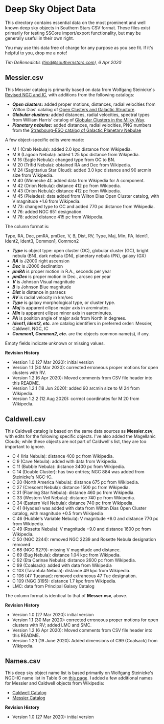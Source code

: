 Deep Sky Object Data
====================

This directory contains essential data on the most prominent and well known deep sky objects in Southern Stars CSV format.  These files exist primarily for testing SSCore import/export functionality, but may be generally useful in their own right.

You may use this data free of charge for any purpose as you see fit.  If it's helpful to you, drop me a note!

_Tim DeBenedictis (timd@southernstars.com), 6 Apr 2020_

Messier.csv
-----------

This Messier catalog is primarily based on data from Wolfgang Steinicke's [Revised NGC and IC](http://www.klima-luft.de/steinicke/index_e.htm), with additions from the following catalogs:

- **_Open clusters:_** added proper motions, distances, radial velocities from Wilton Dias' catalog of [Open Clusters and Galactic Structure](https://wilton.unifei.edu.br/ocdb/clusters.txt).
- **_Globular clusters:_** added distances, radial velocities, spectral types from William Harris' catalog of [Globular Clusters in the Milky Way](http://physwww.mcmaster.ca/~harris/mwgc.dat).
- **_Planetary nebulae:_** added distances, radial velocities, PNG numbers from the [Strasbourg-ESO catalog of Galactic Planetary Nebulae](https://cdsarc.unistra.fr/ftp/V/84)

A few object-specific edits were made:

- M 1 (Crab Nebula): added 2.0 kpc distance from Wikipedia.
- M 8 (Lagoon Nebula): added 1.25 kpc distance from Wikipedia.
- M 16 (Eagle Nebula): changed type from OC to BN.
- M 20 (Trifid Nebula): obtained RA and Dec from Wikipedia.
- M 24 (Sagittarius Star Cloud): added 3.0 kpc distance and 90 arcmin size from Wikipedia.
- M 40 (Winnecke 4): added data from Wikipedia for A component.
- M 42 (Orion Nebula): distance 412 pc from Wikipedia.
- M 43 (Orion Nebula): distance 412 pc from Wikipedia.
- M 45 (Pleiades): data added from Wilton Dias Open Cluster catalog, with V magnitude +1.6 from Wikipedia.
- M 73: changed type to OC and added 770 pc distance from Wikipedia.
- M 76: added NGC 651 designation.
- M 78: added distance 415 pc from Wikipedia.

The column format is:

Type, RA, Dec, pmRA, pmDec, V, B, Dist, RV, Type, Maj, Min, PA, Ident1, Ident2, Ident3, Common1, Common2

- **_Type_** is object type: open cluster (OC), globular cluster (GC), bright nebula (BN), dark nebula (DN), planetary nebula (PN), galaxy (GX)
- **_RA_** is J2000 right ascension
- **_Dec_** is J2000 declination
- **_pmRA_** is proper motion in R.A., seconds per year
- **_pmDec_** is proper motion in Dec., arcsec per year
- **_V_** is Johnson Visual magnitude
- **_B_** is Johnson Blue magnitude
- **_Dist_** is distance in parsecs
- **_RV_** is radial velocity in km/sec
- **_Type_** is galaxy morphological type, or cluster type.
- **_Maj_** is apparent ellipse major axis in arcminutes.
- **_Min_** is apparent ellipse minor axis in aarcminutes.
- **_PA_** is position angle of major axis from North in degrees.
- **_Ident1, Ident2, etc._** are catalog identifiers in preferred order: Messier, Caldwell, NGC, IC
- **_Common1, Common2, etc._** are the objects common name(s), if any.

Empty fields indicate unknown or missing values.

**Revision History**

- Version 1.0 (27 Mar 2020): initial version
- Version 1.1 (30 Mar 2020): corrected erroneous proper motions for open clusters with RV.
- Version 1.2 (6 Apr 2020): Moved comments from CSV file header into this README.
- Version 1.2.1 (18 Jun 2020): added 90 arcmin size to M 24 from Wikipedia.
- Version 1.2.2 (12 Aug 2020): correct coordinates for M 20 from Wikipedia.

Caldwell.csv
------------

This Caldwell catalog is based on the same data sources as **Messier.csv**, with edits for the  following specific objects. I've also added the Magellanic Clouds; while these objects are not part of Caldwell's list, they are too important to ignore.

- C 4 (Iris Nebula): distance 400 pc from Wikipedia.
- C 9 (Cave Nebula): added with data from Wikipedia.
- C 11 (Bubble Nebula): distance 3400 pc from Wikipedia.
- C 14 (Double Cluster): has two entries; NGC 884 was added from Steinicke's NGC-IC.
- C 20 (North America Nebula): distance 675 pc from Wikipedia.
- C 27 (Crescent Nebula): distance 1500 pc from Wikipedia.
- C 31 (Flaming Star Nebula): distance 460 pc from Wikipedia.
- C 33 (Western Veil Nebula): distance 740 pc from Wikipedia.
- C 34 (Eastern Veil Nebula): distance 740 pc from Wikipedia.
- C 41 (Hyades) was added with data from Wilton Dias Open Cluster catalog, with magnitude +0.5 from Wikipedia
- C 46 (Hubble's Variable Nebula): V magnitude +9.0 and distance 770 pc from Wikipedia.
- C 49 (Rosette Nebula): V magnitude +9.0 and distance 1600 pc from Wikipedia.
- C 50 (NGC 2244): removed NGC 2239 and Rosette Nebula designation removed
- C 68 (NGC 6279): missing V magnitude and distance.
- C 69 (Bug Nebula): distance 1.04 kpc from Wikipedia.
- C 92 (Eta Carinae Nebula): distance 2600 pc from Wikipedia.
- C 99 (Coalsack): added with data from Wikipedia
- C 103 (Tarantula Nebula): distance 49 kpc from Wikipedia.
- C 106 (47 Tucanae): removed extraneous 47 Tuc designation.
- C 109 (NGC 3195): distance 1.7 kpc from Wikipedia.
- LMC: data from Principal Galaxy Catalog

The column format is identical to that of **Messer.csv**, above.

**Revision History**

- Version 1.0 (27 Mar 2020): initial version
- Version 1.1 (30 Mar 2020): corrected erroneous proper motions for open clusters with RV; added LMC and SMC.
- Version 1.2 (6 Apr 2020): Moved comments from CSV file header into this README.
- Version 1.2.1 (19 June 2020): Added dimensions of C99 (Coalsack) from Wikipedia.

Names.csv
---------

This deep sky object name list is based primarily on Wolfgang Steinicke's NGC-IC name list in Table 6 on [this page](http://www.klima-luft.de/steinicke/index_e.htm).  I added a few additional names for Messier and Caldwell objects from Wikipedia:

- [Caldwell Catalog](https://en.wikipedia.org/wiki/Caldwell_catalogue)
- [Messier Catalog](https://en.wikipedia.org/wiki/Messier_object)

**Revision History**

- Version 1.0 (27 Mar 2020): initial version
